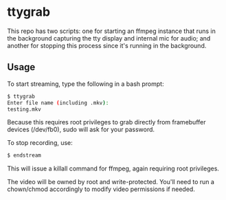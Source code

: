 # ttygrab

This repo has two scripts: one for starting an ffmpeg instance that runs in the background capturing the tty display and internal mic for audio; and another for stopping this process since it's running in the background.

## Usage

To start streaming, type the following in a bash prompt:
```bash
$ ttygrab
Enter file name (including .mkv):
testing.mkv
``` 

Because this requires root privileges to grab directly from framebuffer devices (/dev/fb0), sudo will ask for your password.

To stop recording, use:
```bash
$ endstream
```
This will issue a killall command for ffmpeg, again requiring root privileges.

The video will be owned by root and write-protected. You'll need to run a chown/chmod accordingly to modify video permissions if needed.
